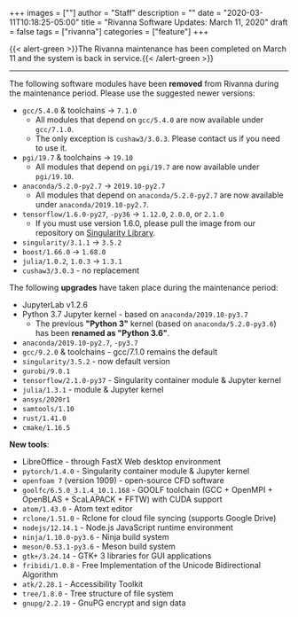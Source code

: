 +++
images = [""]
author = "Staff"
description = ""
date = "2020-03-11T10:18:25-05:00"
title = "Rivanna Software Updates: March 11, 2020"
draft = false
tags = ["rivanna"]
categories = ["feature"]
+++

{{< alert-green >}}The Rivanna maintenance has been completed on March 11 and the system is back in service.{{< /alert-green >}}

- - - 

The following software modules have been **removed** from Rivanna during the maintenance period. Please use the suggested newer versions:

- `gcc/5.4.0` & toolchains -> `7.1.0`
    - All modules that depend on `gcc/5.4.0` are now available under `gcc/7.1.0`.
    - The only exception is `cushaw3/3.0.3`. Please contact us if you need to use it.
- `pgi/19.7` & toolchains -> `19.10`
    - All modules that depend on `pgi/19.7` are now available under `pgi/19.10`.
- `anaconda/5.2.0-py2.7` -> `2019.10-py2.7`
    - All modules that depend on `anaconda/5.2.0-py2.7` are now available under `anaconda/2019.10-py2.7`.
- `tensorflow/1.6.0-py27`, `-py36` -> `1.12.0`, `2.0.0`, or `2.1.0`
    - If you must use version 1.6.0, please pull the image from our repository on [Singularity Library](https://cloud.sylabs.io/library/uvarc/default/tensorflow).
- `singularity/3.1.1` -> `3.5.2`
- `boost/1.66.0` -> `1.68.0`
- `julia/1.0.2`, `1.0.3` -> `1.3.1`
- `cushaw3/3.0.3` - no replacement

The following **upgrades** have taken place during the maintenance period:

- JupyterLab v1.2.6
- Python 3.7 Jupyter kernel - based on `anaconda/2019.10-py3.7`
    - The previous **"Python 3"** kernel (based on `anaconda/5.2.0-py3.6`) has been **renamed as "Python 3.6"**.
- `anaconda/2019.10-py2.7`, `-py3.7`
- `gcc/9.2.0` & toolchains - gcc/7.1.0 remains the default
- `singularity/3.5.2` - now default version
- `gurobi/9.0.1`
- `tensorflow/2.1.0-py37` - Singularity container module & Jupyter kernel
- `julia/1.3.1` - module & Jupyter kernel
- `ansys/2020r1`
- `samtools/1.10`
- `rust/1.41.0`
- `cmake/1.16.5`


**New tools**:

- LibreOffice - through FastX Web desktop environment
- `pytorch/1.4.0` - Singularity container module & Jupyter kernel
- `openfoam 7` (version 1909) - open-source CFD software
- `goolfc/6.5.0_3.1.4_10.1.168` - GOOLF toolchain (GCC + OpenMPI + OpenBLAS + ScaLAPACK + FFTW) with CUDA support
- `atom/1.43.0` - Atom text editor
- `rclone/1.51.0` - Rclone for cloud file syncing (supports Google Drive)
- `nodejs/12.14.1` - Node.js JavaScript runtime environment
- `ninja/1.10.0-py3.6` - Ninja build system
- `meson/0.53.1-py3.6` - Meson build system
- `gtk+/3.24.14` - GTK+ 3 libraries for GUI applications
- `fribidi/1.0.8` - Free Implementation of the Unicode Bidirectional Algorithm
- `atk/2.28.1` - Accessibility Toolkit
- `tree/1.8.0` - Tree structure of file system
- `gnupg/2.2.19` - GnuPG encrypt and sign data

